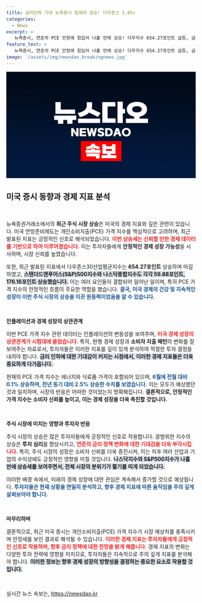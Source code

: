 ```yaml
---
title: 금리인하 기대 뉴욕증시 일제히 상승! 다우존스 1.6%↑
categories:
  - News
excerpt: >
   뉴욕증시, 연준의 PCE 안정에 힘입어 나흘 만에 상승! 다우지수 654.27포인트 급등, 금리 인하 기대감 UP! 에너지와 식료품 가격도 전월 대비 상승하며 시장에 긍정적 신호를 보냈다.
feature_text: >
   뉴욕증시, 연준의 PCE 안정에 힘입어 나흘 만에 상승! 다우지수 654.27포인트 급등, 금리 인하 기대감 UP! 에너지와 식료품 가격도 전월 대비 상승하며 시장에 긍정적 신호를 보냈다.
image: '/assets/img/newsdao_breakingnews.jpg'
---
```


<p><img src="/assets/img/newsdao_breakingnews.jpg" alt="koreaapp 속보" /></p>

<h2 data-ke-size="size26">미국 증시 동향과 경제 지표 분석</h2>

<p data-ke-size="size16">&nbsp;</p>

<p>뉴욕증권거래소에서의 <strong>최근 주식 시장 상승</strong>은 미국의 경제 지표와 깊은 관련이 있습니다. 미국 연방준비제도는 개인소비지출(PCE) 가격 지수를 핵심적으로 고려하며, 최근 발표된 지표는 긍정적인 신호로 해석되었습니다. <b><span style="color: #ee2323;">이번 상승세는 신뢰할 만한 경제 데이터를 기반으로 하여 이루어졌습니다.</span></b> 이는 투자자들에게 <strong>안정적인 경제 성장 가능성</strong>을 시사하며, 시장 신뢰를 높였습니다. </p>

<p>또한, 최근 발표된 지표에서 다우존스30산업평균지수는 <strong>654.27포인트</strong> 상승하며 마감하였고, <b><span style="background-color: #21538527;">스탠더드앤푸어스(S&amp;P)500지수와 나스닥종합지수도 각각 59.88포인트, 176.16포인트 상승했습니다.</span></b> 이는 여러 요인들이 결합되어 일어난 일이며, 특히 PCE 가격 지수의 안정적인 흐름이 주요한 역할을 했습니다. <b><span style="color: #1a5490;">결국, 미국 경제의 건강 및 지속적인 성장이 이번 주식 시장의 상승을 이끈 원동력이었음을 알 수 있습니다.</span></b></p>

<p data-ke-size="size16">&nbsp;</p>

<p><strong>인플레이션과 경제 성장의 상관관계</strong></p>

<p>이번 PCE 가격 지수 관련 데이터는 인플레이션의 변동성을 보여주며, <b><span style="color: #ee2323;">미국 경제 성장의 상관관계가 시험대에 올랐습니다.</span></b> 특히, 현행 경제 성장과 <strong>소비자 지출 패턴</strong>의 변화를 잘 보여주는 자료로서, 투자자들은 이러한 지표를 깊이 있게 분석하여 적절한 투자 결정을 내려야 합니다. <b><span style="background-color: #21538527;">금리 인하에 대한 기대감이 커지는 시점에서, 이러한 경제 지표들은 더욱 중요하게 다가옵니다.</span></b> </p>

<p>현재의 PCE 가격 지수는 에너지와 식료품 가격이 포함되어 있으며, <b><span style="color: #1a5490;">6월에 전월 대비 0.1% 상승하며, 전년 동기 대비 2.5% 상승한 수치를 보였습니다.</span></b> 이는 모두가 예상했던 것과 일치하며, 시장의 반응은 어떠한 것이었는지 명확해집니다. <b>결론적으로, 안정적인 가격 지수는 소비자 신뢰를 높이고, 이는 경제 성장을 더욱 촉진할 것입니다.</b></p>

<p data-ke-size="size16">&nbsp;</p>

<p><strong>주식 시장에 미치는 영향과 투자자 반응</strong></p>

<p>주식 시장의 상승은 많은 투자자들에게 긍정적인 신호로 작용합니다. 광범위한 지수의 상승은 <strong>투자 심리</strong>를 향상시키고, <b><span style="color: #ee2323;">연준의 금리 정책 변화에 대한 기대감을 더욱 부각시킵니다.</span></b> 특히, 주식 시장의 성장은 소비자 신뢰를 더욱 증진시켜, 이는 차후 여러 산업과 기업의 수익성에도 긍정적인 영향을 미칠 것입니다. <b><span style="background-color: #21538527;">나스닥지수와 S&amp;P500지수가 나흘 만에 상승세를 보여주면서, 전체 시장의 분위기가 활기를 띠게 되었습니다.</span></b></p>

<p>이러한 배경 속에서, 미래의 경제 성장에 대한 관심은 계속해서 증가할 것으로 예상됩니다. <b><span style="color: #1a5490;">투자자들은 현재 상황을 면밀히 분석하고, 향후 경제 지표에 따른 움직임을 주의 깊게 살펴보아야 합니다.</span></b></p>

<p data-ke-size="size16">&nbsp;</p>

<p><strong>마무리하며</strong></p>

<p>결론적으로, 최근 미국 증시는 개인소비지출(PCE) 가격 지수가 시장 예상치를 충족시키며 안정세를 보인 결과로 해석될 수 있습니다. <b><span style="color: #ee2323;">이러한 경제 지표는 투자자들에게 긍정적인 신호로 작용하며, 향후 금리 정책에 대한 전망을 밝게 해줍니다.</span></b> 경제 지표의 변화는 다양한 투자 전략에 영향을 미치므로, 투자자들은 지속적으로 주의 깊게 지표를 분석해야 합니다. <b><span style="background-color: #21538527;">이러한 정보는 향후 경제 성장의 방향성을 결정하는 중요한 요소로 작용할 것입니다.</span></b> </p>

<p data-ke-size="size16">&nbsp;</p>
실시간 뉴스 속보는, <a href="https://newsdao.kr" rel="dofollow">https://newsdao.kr</a>


